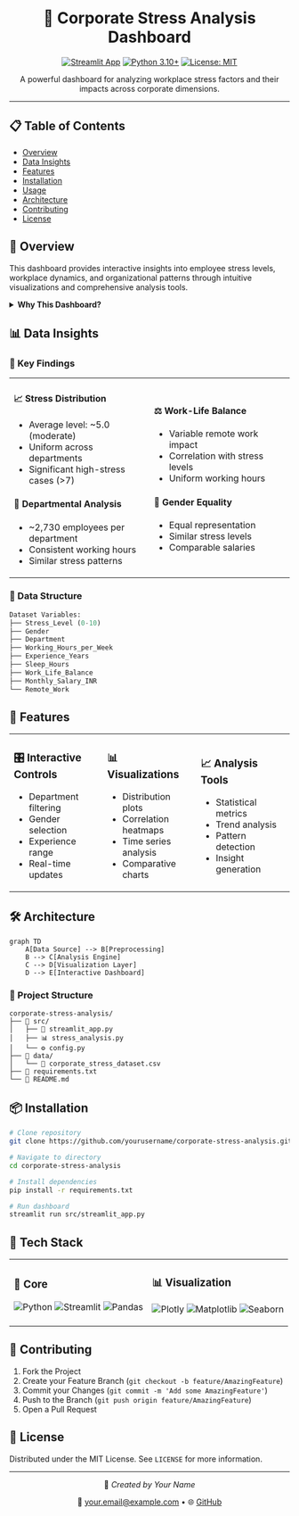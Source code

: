 <div align="center">

# 🎯 Corporate Stress Analysis Dashboard

[![Streamlit App](https://static.streamlit.io/badges/streamlit_badge_black_white.svg)](https://streamlit.io/apps)
[![Python 3.10+](https://img.shields.io/badge/python-3.10+-blue.svg)](https://www.python.org/downloads/)
[![License: MIT](https://img.shields.io/badge/License-MIT-yellow.svg)](https://opensource.org/licenses/MIT)

A powerful dashboard for analyzing workplace stress factors and their impacts across corporate dimensions.


---
</div>

## 📋 Table of Contents
- [Overview](#-overview)
- [Data Insights](#-data-insights)
- [Features](#-features)
- [Installation](#-installation)
- [Usage](#-usage)
- [Architecture](#%EF%B8%8F-architecture)
- [Contributing](#-contributing)
- [License](#-license)

## 🔭 Overview

This dashboard provides interactive insights into employee stress levels, workplace dynamics, and organizational patterns through intuitive visualizations and comprehensive analysis tools.

<details>
<summary><strong>Why This Dashboard?</strong></summary>

- 📊 Real-time stress level monitoring
- 🔄 Interactive data filtering
- 📈 Comprehensive statistical analysis
- 👥 Department-wise comparisons
- ⚖️ Gender equality insights
- 🏢 Workplace dynamics visualization

</details>

## 📊 Data Insights

### 🎯 Key Findings

<table>
<tr>
<td width="50%">

#### 📈 Stress Distribution
- Average level: ~5.0 (moderate)
- Uniform across departments
- Significant high-stress cases (>7)

#### 🏢 Departmental Analysis
- ~2,730 employees per department
- Consistent working hours
- Similar stress patterns

</td>
<td width="50%">

#### ⚖️ Work-Life Balance
- Variable remote work impact
- Correlation with stress levels
- Uniform working hours

#### 👥 Gender Equality
- Equal representation
- Similar stress levels
- Comparable salaries

</td>
</tr>
</table>

### 📑 Data Structure

```python
Dataset Variables:
├── Stress_Level (0-10)
├── Gender
├── Department
├── Working_Hours_per_Week
├── Experience_Years
├── Sleep_Hours
├── Work_Life_Balance
├── Monthly_Salary_INR
└── Remote_Work
```

## 🚀 Features

<table>
<tr>
<td width="33%">

### 🎛️ Interactive Controls
- Department filtering
- Gender selection
- Experience range
- Real-time updates

</td>
<td width="33%">

### 📊 Visualizations
- Distribution plots
- Correlation heatmaps
- Time series analysis
- Comparative charts

</td>
<td width="33%">

### 📈 Analysis Tools
- Statistical metrics
- Trend analysis
- Pattern detection
- Insight generation

</td>
</tr>
</table>

## 🛠️ Architecture

```mermaid
graph TD
    A[Data Source] --> B[Preprocessing]
    B --> C[Analysis Engine]
    C --> D[Visualization Layer]
    D --> E[Interactive Dashboard]
```

### 📁 Project Structure
```
corporate-stress-analysis/
├── 📂 src/
│   ├── 📱 streamlit_app.py
│   ├── 📊 stress_analysis.py
│   └── ⚙️ config.py
├── 📂 data/
│   └── 📄 corporate_stress_dataset.csv
├── 📝 requirements.txt
└── 📖 README.md
```

## 📦 Installation

```bash
# Clone repository
git clone https://github.com/yourusername/corporate-stress-analysis.git

# Navigate to directory
cd corporate-stress-analysis

# Install dependencies
pip install -r requirements.txt

# Run dashboard
streamlit run src/streamlit_app.py
```

## 🔧 Tech Stack

<table>
<tr>
<td>

### 🐍 Core
![Python](https://img.shields.io/badge/python-3.10+-blue.svg)
![Streamlit](https://img.shields.io/badge/Streamlit-1.22.0-FF4B4B.svg)
![Pandas](https://img.shields.io/badge/pandas-2.0.0-150458.svg)

</td>
<td>

### 📊 Visualization
![Plotly](https://img.shields.io/badge/plotly-5.13.0-3F4F75.svg)
![Matplotlib](https://img.shields.io/badge/matplotlib-3.7.1-11557c.svg)
![Seaborn](https://img.shields.io/badge/seaborn-0.12.2-7db0bc.svg)

</td>
</tr>
</table>

## 🤝 Contributing

1. Fork the Project
2. Create your Feature Branch (`git checkout -b feature/AmazingFeature`)
3. Commit your Changes (`git commit -m 'Add some AmazingFeature'`)
4. Push to the Branch (`git push origin feature/AmazingFeature`)
5. Open a Pull Request

## 📄 License

Distributed under the MIT License. See `LICENSE` for more information.

<div align="center">

---

<p>
👤 <i>Created by Your Name</i>
</p>

<p>
📧 <a href="mailto:your.email@example.com">your.email@example.com</a> •
🌐 <a href="https://github.com/yourusername">GitHub</a>
</p>

</div>
